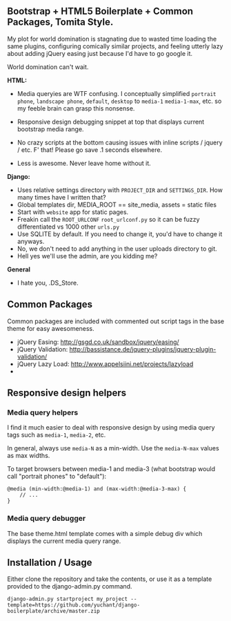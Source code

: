 Bootstrap + HTML5 Boilerplate + Common Packages, Tomita Style.
---------------------------------------

My plot for world domination is stagnating due to wasted time loading the same plugins, configuring comically similar projects, and feeling utterly lazy about adding jQuery easing just because I'd have to go google it.

World domination can't wait. 

**HTML:**

- Media queryies are WTF confusing. I conceptually simplified `portrait phone`, `landscape phone`, `default`, `desktop` to  `media-1` `media-1-max`, etc. so my feeble brain can grasp this nonsense.
- Responsive design debugging snippet at top that displays current bootstrap media range.

- No crazy scripts at the bottom causing issues with inline scripts / jquery / etc. F' that! Please go save .1 seconds elsewhere.
- Less is awesome. Never leave home without it.

**Django:**

- Uses relative settings directory with `PROJECT_DIR` and `SETTINGS_DIR`. How many times have I written that?
- Global templates dir, MEDIA_ROOT == site_media, assets = static files
- Start with `website` app for static pages.
- Freakin call the `ROOT_URLCONF` `root_urlconf.py` so it can be fuzzy differentiated vs 1000 other `urls.py`
- Use SQLITE by default. If you need to change it, you'd have to change it anyways.
- No, we don't need to add anything in the user uploads directory to git.
- Hell yes we'll use the admin, are you kidding me?


**General**

- I hate you, .DS_Store. 


## Common Packages

Common packages are included with commented out script tags in the base theme for easy awesomeness.

- jQuery Easing: http://gsgd.co.uk/sandbox/jquery/easing/ 
- jQuery Validation: http://bassistance.de/jquery-plugins/jquery-plugin-validation/
- jQuery Lazy Load: http://www.appelsiini.net/projects/lazyload
- 


## Responsive design helpers

### Media query helpers

I find it much easier to deal with responsive design by using media query tags such as `media-1`, `media-2`, etc.

In general, always use `media-N` as a min-width. Use the `media-N-max` values as max widths.

To target browsers between media-1 and media-3 (what bootstrap would call "portrait phones" to "default"): 

    @media (min-width:@media-1) and (max-width:@media-3-max) {
        // ...
    }

### Media query debugger

The base theme.html template comes with a simple debug div which displays the current media query range.



Installation / Usage
--------------------

Either clone the repository and take the contents, or use it as a template provided to the django-admin.py command.

    django-admin.py startproject my_project --template=https://github.com/yuchant/django-boilerplate/archive/master.zip 